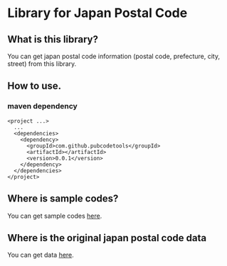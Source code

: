 # Library for Japan Postal Code
## What is this library?
You can get japan postal code information (postal code, prefecture, city, street) from this library.

## How to use.
### maven dependency
```
<project ...>
  ...
  <dependencies>
    <dependency>
      <groupId>com.github.pubcodetools</groupId>
      <artifactId></artifactId>
      <version>0.0.1</version>
    </dependency>
  </dependencies>
</project>
```

## Where is sample codes?
You can get sample codes [here](https://github.com/pubcodetools/japan-postal-code-sample).

## Where is the original japan postal code data
You can get data [here](https://www.post.japanpost.jp/zipcode/download.html).